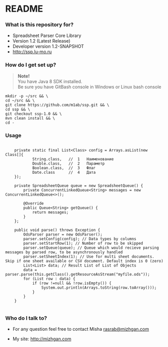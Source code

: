 # README #



### What is this repository for? ###

* Spreadsheet Parser Core Library  
* Version 1.2 (Latest Release)
* Developer version 1.2-SNAPSHOT
* http://ssp.lu-mo.ru  


### How do I get set up? ###

> __Note!__   
> You have Java 8 SDK installed.  
> Be sure you have GitBash console in Windows or Linux bash console

```{r, engine='bash', count_lines}
mkdir -p ~/src && \
cd ~/src && \
git clone https://github.com/m1ab/ssp.git && \
cd ssp && \
git checkout ssp-1.0 && \
mvn clean install && \
cd -
```


### Usage ###

```{r, engine='java', count_lines}
    
    private static final List<Class> config = Arrays.asList(new Class[]{
            String.class,   //  1   Наименование
            Double.class,   //  2   Параметр
            Boolean.class,  //  3   Флаг
            Date.class      //  4   Дата
    });

    private SpreadsheetQueue queue = new SpreadsheetQueue() {
        private ConcurrentLinkedQueue<String> messages = new ConcurrentLinkedQueue<>();

        @Override
        public Queue<String> getQueue() {
            return messages;
        }
    };
    
    public void parse() throws Exception {
        OdsParser parser = new OdsParser();
        parser.setConfig(config); // Data types by columns
        parser.setStartRow(1); // Number of row to be skipped
        parser.setQueue(queue); // Queue which would recieve parsing messages by parsed row, to be asynchronously handled
        parser.setSheetIndex(1); // Use for multi sheet documents. Skip if one sheet available or CSV document. Default index is 0 (zero)
        List<List> data; // Result List of List of Objects
        data = parser.parse(this.getClass().getResourceAsStream("myfile.ods"));
        for (List row : data) {
            if (row !=null && !row.isEmpty()) {
                System.out.println(Arrays.toString(row.toArray()));
            }
        }
    }
    
```

### Who do I talk to? ###

* For any question feel free to contact Misha rasrab@mizhgan.com  

* My site: http://mizhgan.com  
